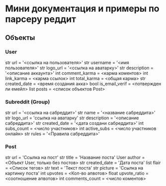 # Мини документация и примеры по парсеру реддит

## Объекты
### User
  str url = '<ссылка на пользователя>'
  str username = '<имя пользователя>'
  str logo_url = '<ссылка на аватарку>'
  str description = '<описание аккаунта>'
  int comment_karma = <карма коментов>
  int link_karma = <карма ссылок>
  int total_karma = <общая карма>
  str created_date = <время создания акка>
  bool is_email_verif = <потвержден ли емейл>
  list posts = <список объектов Post>

### Subreddit (Group)
  str url = '<ссылка на сабреддит>'
  str name = '<название сабреддита>'
  str logo_url = 'ссылка на аватарку'
  str description = '<описание сабреддита>'
  str created_date = '<дата создани сабреддита>'
  int subs_count = <число участников>
  int active_subs = <число участников онлайн>
  str rules = '<Правила сабреддита>'
  
### Post
  str url = 'Ссылка на пост'
  str title = 'Название поста'
  User author = <Объект User, только без постов>
  str created_date = 'Дата поста'
  list flair = <Список тегов>
  str text = 'Текст поста'
  str picture = 'Ссылка на картинку поста'
  int upvotes = <Кол-во апвотов>
  float upvote_ratio = <соотношение апвотов>
  int comments_count = <число коментов>
